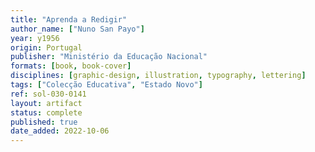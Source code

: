```yaml
---
title: "Aprenda a Redigir"
author_name: ["Nuno San Payo"]
year: y1956
origin: Portugal
publisher: "Ministério da Educação Nacional"
formats: [book, book-cover]
disciplines: [graphic-design, illustration, typography, lettering]
tags: ["Colecção Educativa", "Estado Novo"]
ref: sol-030-0141
layout: artifact
status: complete
published: true
date_added: 2022-10-06
---
```

